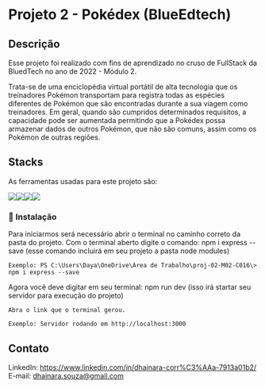 # Projeto 2 - Pokédex (BlueEdtech)
##  Descrição
Esse projeto foi realizado com fins de aprendizado no cruso de FullStack da BluedTech no ano de 2022 - Módulo 2.

Trata-se de uma enciclopédia virtual portátil de alta tecnologia que os treinadores Pokémon transportam para registra todas as espécies diferentes de Pokémon que são encontradas durante a sua viagem como treinadores. 
Em geral, quando são cumpridos determinados requisitos, a capacidade pode ser aumentada permitindo que a Pokédex possa armazenar dados de outros Pokémon, que não são comuns, assim como os Pokémon de outras regiões.

## Stacks
As ferramentas usadas para este projeto são:
<div style="display:flex">
    <img src="https://img.icons8.com/color/48/000000/javascript--v1.png"/>
    <img src="https://img.icons8.com/color/48/000000/html-5--v2.png"/>
    <img src="https://img.icons8.com/color/48/000000/css3.png"/>
    <img src="https://img.icons8.com/color/48/000000/nodejs.png"/>
</div>

### 🔧 Instalação

Para iniciarmos será necessário abrir o terminal no caminho correto da pasta do projeto.
Com o terminal aberto digite o comando: npm i express  --save (esse comando incluirá em seu projeto a pasta node modules)

```
Exemplo: PS C:\Users\Daya\OneDrive\Área de Trabalho\proj-02-M02-C016\> npm i express --save
```

Agora você deve digitar em seu terminal: npm run dev (isso irá startar seu servidor para execução do projeto)

```
Abra o link que o terminal gerou.

Exemplo: Servidor rodando em http://localhost:3000
```
## Contato
LinkedIn: https://www.linkedin.com/in/dhainara-corr%C3%AAa-7913a01b2/
E-mail: dhainara.souza@gmail.com
